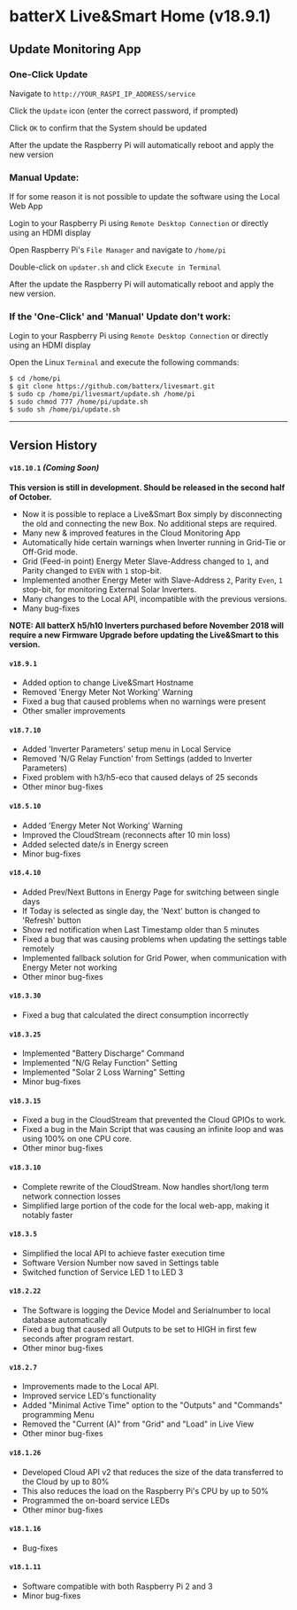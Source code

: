 # batterX Live&Smart Home (v18.9.1)

## Update Monitoring App

### One-Click Update

Navigate to `http://YOUR_RASPI_IP_ADDRESS/service`

Click the `Update` icon (enter the correct password, if prompted)

Click `OK` to confirm that the System should be updated

After the update the Raspberry Pi will automatically reboot and apply the new version

### Manual Update:

If for some reason it is not possible to update the software using the Local Web App

Login to your Raspberry Pi using `Remote Desktop Connection` or directly using an HDMI display

Open Raspberry Pi's `File Manager` and navigate to `/home/pi`

Double-click on `updater.sh` and click `Execute in Terminal`

After the update the Raspberry Pi will automatically reboot and apply the new version.

### If the 'One-Click' and 'Manual' Update don't work:

Login to your Raspberry Pi using `Remote Desktop Connection` or directly using an HDMI display

Open the Linux `Terminal` and execute the following commands:
```
$ cd /home/pi
$ git clone https://github.com/batterx/livesmart.git
$ sudo cp /home/pi/livesmart/update.sh /home/pi
$ sudo chmod 777 /home/pi/update.sh
$ sudo sh /home/pi/update.sh
```

---

## Version History

#### `v18.10.1` *(Coming Soon)*

**This version is still in development. Should be released in the second half of October.**

- Now it is possible to replace a Live&Smart Box simply by disconnecting the old and connecting the new Box. No additional steps are required.
- Many new & improved features in the Cloud Monitoring App
- Automatically hide certain warnings when Inverter running in Grid-Tie or Off-Grid mode.
- Grid (Feed-in point) Energy Meter Slave-Address changed to `1`, and Parity changed to `EVEN` with `1` stop-bit.
- Implemented another Energy Meter with Slave-Address `2`, Parity `Even`, `1` stop-bit, for monitoring External Solar Inverters.
- Many changes to the Local API, incompatible with the previous versions.
- Many bug-fixes

**NOTE: All batterX h5/h10 Inverters purchased before November 2018 will require a new Firmware Upgrade before updating the Live&Smart to this version.**


#### `v18.9.1`
- Added option to change Live&Smart Hostname
- Removed 'Energy Meter Not Working' Warning
- Fixed a bug that caused problems when no warnings were present
- Other smaller improvements

#### `v18.7.10`
- Added 'Inverter Parameters' setup menu in Local Service
- Removed 'N/G Relay Function' from Settings (added to Inverter Parameters)
- Fixed problem with h3/h5-eco that caused delays of 25 seconds
- Other minor bug-fixes

#### `v18.5.10`
- Added 'Energy Meter Not Working' Warning
- Improved the CloudStream (reconnects after 10 min loss)
- Added selected date/s in Energy screen
- Minor bug-fixes

#### `v18.4.10`
- Added Prev/Next Buttons in Energy Page for switching between single days
- If Today is selected as single day, the 'Next' button is changed to 'Refresh' button
- Show red notification when Last Timestamp older than 5 minutes
- Fixed a bug that was causing problems when updating the settings table remotely
- Implemented fallback solution for Grid Power, when communication with Energy Meter not working
- Other minor bug-fixes

#### `v18.3.30`
- Fixed a bug that calculated the direct consumption incorrectly

#### `v18.3.25`
- Implemented "Battery Discharge" Command
- Implemented "N/G Relay Function" Setting
- Implemented "Solar 2 Loss Warning" Setting
- Minor bug-fixes

#### `v18.3.15`
- Fixed a bug in the CloudStream that prevented the Cloud GPIOs to work.
- Fixed a bug in the Main Script that was causing an infinite loop and was using 100% on one CPU core.
- Other minor bug-fixes

#### `v18.3.10`
- Complete rewrite of the CloudStream. Now handles short/long term network connection losses
- Simplified large portion of the code for the local web-app, making it notably faster

#### `v18.3.5`
- Simplified the local API to achieve faster execution time
- Software Version Number now saved in Settings table
- Switched function of Service LED 1 to LED 3

#### `v18.2.22`
- The Software is logging the Device Model and Serialnumber to local database automatically
- Fixed a bug that caused all Outputs to be set to HIGH in first few seconds after program restart.
- Other minor bug-fixes

#### `v18.2.7`
- Improvements made to the Local API.
- Improved service LED's functionality
- Added "Minimal Active Time" option to the "Outputs" and "Commands" programming Menu
- Removed the "Current (A)" from "Grid" and "Load" in Live View
- Other minor bug-fixes

#### `v18.1.26`
- Developed Cloud API v2 that reduces the size of the data transferred to the Cloud by up to 80%
- This also reduces the load on the Raspberry Pi's CPU by up to 50%
- Programmed the on-board service LEDs
- Other minor bug-fixes

#### `v18.1.16`
- Bug-fixes

#### `v18.1.11`
- Software compatible with both Raspberry Pi 2 and 3
- Minor bug-fixes
